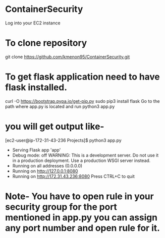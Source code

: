 # ContainerSecurity
Log into your EC2 instance 
# To clone repository
git clone https://github.com/kmenon95/ContainerSecurity.git
# To get flask application need to have flask installed.
curl -O https://bootstrap.pypa.io/get-pip.py
sudo pip3 install flask
Go to the path where app.py is located and run python3 app.py
# you will get output like-
[ec2-user@ip-172-31-43-236 Projects]$ python3 app.py
 * Serving Flask app 'app'
 * Debug mode: off
WARNING: This is a development server. Do not use it in a production deployment. Use a production WSGI server instead.
 * Running on all addresses (0.0.0.0)
 * Running on http://127.0.0.1:8080
 * Running on http://172.31.43.236:8080
Press CTRL+C to quit
# Note- You have to open rule in your security group for the port mentioned in app.py you can assign any port number and open rule for it.
